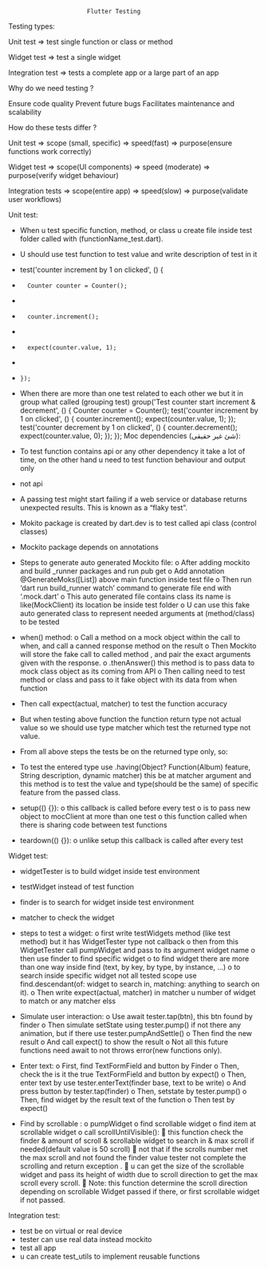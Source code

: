                           Flutter Testing
Testing types:

Unit test => test single function or class or method

Widget test => test a single widget 

Integration test => tests a complete app or a large part of an app

Why do we need testing ?

Ensure code quality 
Prevent future bugs
Facilitates maintenance and scalability

How do these tests differ ?

Unit test =>       scope (small, specific) =>     speed(fast) =>     purpose(ensure functions work correctly)

Widget test =>       scope(UI components) =>        speed (moderate)  =>        purpose(verify widget behaviour)

Integration tests  =>       scope(entire app)  =>        speed(slow)  =>       purpose(validate user workflows)

Unit test:
-	When u test specific function, method, or class u create file inside test folder called with (functionName_test.dart).
-	U should use test function to test value and write description of test in it 
-	test('counter increment by 1 on clicked', () {
-	    Counter counter = Counter();
-	
-	    counter.increment();
-	
-	    expect(counter.value, 1);
-	
-	  });

-	When there are more than one test related to each other we but it in group what called (grouping test)
 group('Test counter start increment & decrement', () {
    Counter counter = Counter();
    test('counter increment by 1 on clicked', () {
      counter.increment();
      expect(counter.value, 1);
    });
    test('counter decrement by 1 on clicked', () {
      counter.decrement();
      expect(counter.value, 0);
    });
  });
Moc dependencies (شئ غير حقيقى):
-	To test function contains api or any other dependency it take a lot of time, on the other hand u need to test function behaviour and output only
-	 not api 
-	A passing test might start failing if a web service or database returns unexpected results. 
This is known as a “flaky test”.
-	Mokito package is created by dart.dev is to test called  api class (control classes)
-	Mockito package depends on annotations

-	Steps to generate auto generated Mockito file:
o	After adding mockito  and build _runner packages and run pub get
o	Add annotation @GenerateMoks([List<classes>]) above main function inside test file
o	Then run ‘dart run build_runner watch’ command to generate file end with ‘.mock.dart’ 
o	This auto generated file contains class its name is like(MockClient) its location be inside test folder
o	U can use this fake auto generated class to represent needed arguments at (method/class) to be tested
-	 when() method:
o	Call a method on a mock object within the call to when, and call a canned response method on the result
o	Then Mockito will store the fake call to called method , and pair the exact arguments given with the response.
o	.thenAnswer() this method is to pass data to mock class object as its coming from API
o	Then calling need to test method or class and pass to it fake object with its data from when function
-	Then call expect(actual, matcher) to test the function accuracy 
-	But when testing above function the function return type not actual value so we should use type matcher which test the returned type not value.

-	From all above steps the tests be on the returned type only, so:
-	To test the entered type use .having(Object? Function(Album) feature, String description, dynamic matcher) this be at matcher argument and this method is to test the value and type(should be the same) of specific feature from the passed class.

-	setup(() {}):
o	this callback is called before every test
o	is to pass new object to mocClient at more than one test
o	this function called when there is sharing code between test functions
-	teardown(() {}):
o	unlike setup this callback is called after every test 








Widget test:
-	widgetTester is to build widget inside test environment 
-	testWidget instead of test function
-	finder is to search for widget inside test environment
-	matcher to check the widget
-	steps to test a widget:
o	first write testWidgets method (like test method) but it has WidgetTester type not callback 
o	then from this WidgetTester call pumpWidget and pass to its argument widget name
o	then use finder to find specific widget 
o	to find widget there are more than one way inside find (text, by key, by type, by instance, …)
o	to search inside specific widget not all tested scope use find.descendant(of: widget to search in, matching: anything to search on it).
o	Then write expect(actual, matcher) in matcher u number of widget to match or any matcher elss

-	Simulate user interaction:
o	Use await tester.tap(btn), this btn found by finder
o	Then simulate setState  using tester.pump() if not there any animation, but if there use tester.pumpAndSettle() 
o	Then find the new result 
o	And call expect()  to show the result
o	Not all this future functions need await to not throws error(new functions only).
-	Enter text:
o	First, find TextFormField  and button by Finder
o	Then, check the is it the true TextFormField and button by expect()
o	Then, enter text by use tester.enterText(finder base, text to be write)
o	And press button by tester.tap(finder)
o	Then, setstate by tester.pump() 
o	Then, find widget by the result text of the function
o	Then test by expect()
-	Find by scrollable :
o	pumpWidget
o	find scrollable widget 
o	find item at scrollable widget
o	call scrollUntilVisible():
	this function check the finder & amount of scroll & scrollable widget to search in & max scroll if needed(default value is 50 scroll)
	not that if the scrolls number met the max scroll and not found the finder value tester not complete the scrolling and return exception .
	u can get the size of the scrollable widget and pass its height of width due to scroll direction to get the max scroll every scroll.
	Note: this function determine the scroll direction depending on scrollable Widget passed if there, or first scrollable widget if not passed.

Integration test:

  - test be on virtual or real device 
  - tester can use real data instead mockito 
  - test all app
  - u can create test_utils to implement reusable functions 

